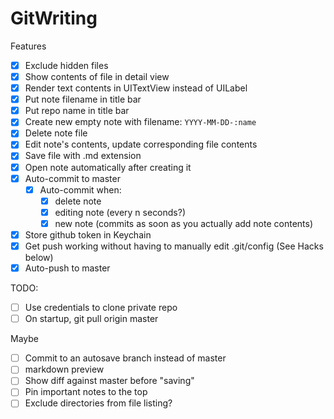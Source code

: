# GitWriting

Features
- [x] Exclude hidden files
- [x] Show contents of file in detail view
- [x] Render text contents in UITextView instead of UILabel
- [x] Put note filename in title bar
- [x] Put repo name in title bar
- [x] Create new empty note with filename: `YYYY-MM-DD-:name`
- [x] Delete note file
- [x] Edit note's contents, update corresponding file contents
- [x] Save file with .md extension
- [x] Open note automatically after creating it
- [x] Auto-commit to master
  - [x] Auto-commit when:
    - [x] delete note
    - [x] editing note (every n seconds?)
    - [x] new note (commits as soon as you actually add note contents)
- [x] Store github token in Keychain
- [x] Get push working without having to manually edit .git/config (See Hacks below)
- [x] Auto-push to master

TODO:
- [ ] Use credentials to clone private repo
- [ ] On startup, git pull origin master

Maybe
- [ ] Commit to an autosave branch instead of master
- [ ] markdown preview
- [ ] Show diff against master before "saving"
- [ ] Pin important notes to the top
- [ ] Exclude directories from file listing?
